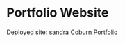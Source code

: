 # Portfolio Website


Deployed site: 
[sandra Coburn Portfolio](https://sandracoburn.github.io/portfolio-website/)

<!-- - [ ] Navigate here: [https://html5up.net/](https://html5up.net/) -->



